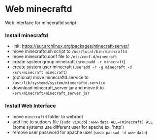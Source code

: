 # Web minecraftd
Web interface for minecraftd script

### Install minecraftd
 * link: https://aur.archlinux.org/packages/minecraft-server/
 * move minecraftd.sh script to `/usr/local/bin/minecraftd`
 * move minecraftd.conf file to `/etc/conf.d/minecraft`
 * create system group minecraft (`groupadd -r minecraft`)
 * create system user minecraft (`useradd -r -g minecraft -d /srv/minecraft minecraft`)
 * (optional) move minecraftd.service to `/usr/lib/systemd/system/minecraftd.service`
 * download minecraft_server.jar and move it to `/srv/minecraft/minecraft_server.jar`

### Install Web Interface
 * move `minecraftd` folder to webroot
 * add line to sudoers file (`sudo visudo`) : `www-data ALL=(minecraft) ALL` (some systems use different user for apache ex. 'http')
 * remove user password for apache user (`sudo passwd -d www-data`)
